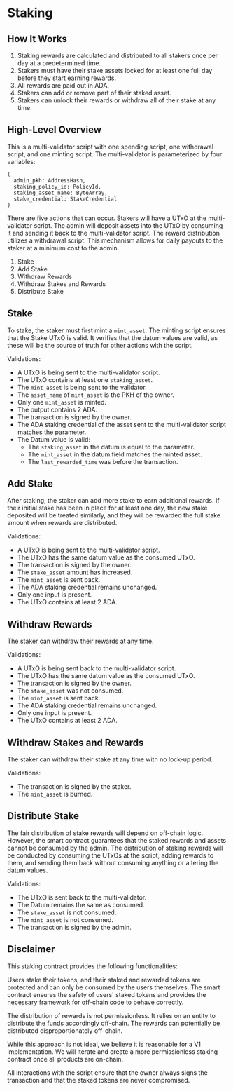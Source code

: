 # Staking

## How It Works

1. Staking rewards are calculated and distributed to all stakers once per day at a predetermined time.
2. Stakers must have their stake assets locked for at least one full day before they start earning rewards.
3. All rewards are paid out in ADA.
4. Stakers can add or remove part of their staked asset.
5. Stakers can unlock their rewards or withdraw all of their stake at any time.

## High-Level Overview

This is a multi-validator script with one spending script, one withdrawal script, and one minting script. The multi-validator is parameterized by four variables:

```
(
  admin_pkh: AddressHash,
  staking_policy_id: PolicyId,
  staking_asset_name: ByteArray,
  stake_credential: StakeCredential
)
```

There are five actions that can occur. Stakers will have a UTxO at the multi-validator script. The admin will deposit assets into the UTxO by consuming it and sending it back to the multi-validator script. The reward distribution utilizes a withdrawal script. This mechanism allows for daily payouts to the staker at a minimum cost to the admin.

1. Stake
2. Add Stake
3. Withdraw Rewards
4. Withdraw Stakes and Rewards
5. Distribute Stake

## Stake

To stake, the staker must first mint a `mint_asset`. The minting script ensures that the Stake UTxO is valid. It verifies that the datum values are valid, as these will be the source of truth for other actions with the script.

Validations:

- A UTxO is being sent to the multi-validator script.
- The UTxO contains at least one `staking_asset`.
- The `mint_asset` is being sent to the validator.
- The `asset_name` of `mint_asset` is the PKH of the owner.
- Only one `mint_asset` is minted.
- The output contains 2 ADA.
- The transaction is signed by the owner.
- The ADA staking credential of the asset sent to the multi-validator script matches the parameter.
- The Datum value is valid:
  - The `staking_asset` in the datum is equal to the parameter.
  - The `mint_asset` in the datum field matches the minted asset.
  - The `last_rewarded_time` was before the transaction.

## Add Stake

After staking, the staker can add more stake to earn additional rewards. If their initial stake has been in place for at least one day, the new stake deposited will be treated similarly, and they will be rewarded the full stake amount when rewards are distributed.

Validations:

- A UTxO is being sent to the multi-validator script.
- The UTxO has the same datum value as the consumed UTxO.
- The transaction is signed by the owner.
- The `stake_asset` amount has increased.
- The `mint_asset` is sent back.
- The ADA staking credential remains unchanged.
- Only one input is present.
- The UTxO contains at least 2 ADA.

## Withdraw Rewards

The staker can withdraw their rewards at any time.

Validations:

- A UTxO is being sent back to the multi-validator script.
- The UTxO has the same datum value as the consumed UTxO.
- The transaction is signed by the owner.
- The `stake_asset` was not consumed.
- The `mint_asset` is sent back.
- The ADA staking credential remains unchanged.
- Only one input is present.
- The UTxO contains at least 2 ADA.

## Withdraw Stakes and Rewards

The staker can withdraw their stake at any time with no lock-up period.

Validations:

- The transaction is signed by the staker.
- The `mint_asset` is burned.

## Distribute Stake

The fair distribution of stake rewards will depend on off-chain logic. However, the smart contract guarantees that the staked rewards and assets cannot be consumed by the admin. The distribution of staking rewards will be conducted by consuming the UTxOs at the script, adding rewards to them, and sending them back without consuming anything or altering the datum values.

Validations:

- The UTxO is sent back to the multi-validator.
- The Datum remains the same as consumed.
- The `stake_asset` is not consumed.
- The `mint_asset` is not consumed.
- The transaction is signed by the admin.

## Disclaimer

This staking contract provides the following functionalities:

Users stake their tokens, and their staked and rewarded tokens are protected and can only be consumed by the users themselves. The smart contract ensures the safety of users' staked tokens and provides the necessary framework for off-chain code to behave correctly.

The distribution of rewards is not permissionless. It relies on an entity to distribute the funds accordingly off-chain. The rewards can potentially be distributed disproportionately off-chain.

While this approach is not ideal, we believe it is reasonable for a V1 implementation. We will iterate and create a more permissionless staking contract once all products are on-chain.

All interactions with the script ensure that the owner always signs the transaction and that the staked tokens are never compromised.
